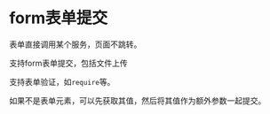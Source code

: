 # form表单提交

表单直接调用某个服务，页面不跳转。

支持form表单提交，包括文件上传

支持表单验证，如`require`等。

如果不是表单元素，可以先获取其值，然后将其值作为额外参数一起提交。
